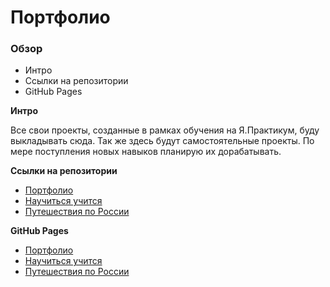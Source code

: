 # Портфолио

### Обзор
* Интро
* Ссылки на репозитории
* GitHub Pages

**Интро**

Все свои проекты, созданные в рамках обучения на Я.Практикум, буду выкладывать сюда.
Так же здесь будут самостоятельные проекты.
По мере поступления новых навыков планирую их дорабатывать.

**Ссылки на репозитории**

* [Портфолио](https://github.com/Ruslan-Fardiev/my_portfolio)
* [Научиться учится](https://github.com/Ruslan-Fardiev/how-to-learn)
* [Путешествия по России](https://github.com/Ruslan-Fardiev/russian-travel-gh-pages)

**GitHub Pages**

* [Портфолио](https://ruslan-fardiev.github.io/my_portfolio/)
* [Научиться учится](https://ruslan-fardiev.github.io/how-to-learn/)
* [Путешествия по России](https://ruslan-fardiev.github.io/russian-travel-gh-pages/)